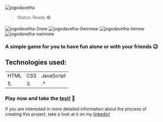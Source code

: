 ![jogodavelha](https://user-images.githubusercontent.com/101658522/162839342-b00ce715-7cbf-487a-be4e-a82aceba437f.png)

> Status: Ready 🟢

![jogodavelha-2new](https://user-images.githubusercontent.com/101658522/162839558-5ba65b80-7f02-4b14-849d-d04ce34a4ccf.png)
![jogodavelha-0winnew](https://user-images.githubusercontent.com/101658522/162839565-8185be5d-4c66-474d-afed-03e05a6f14e7.png)
![jogodavelha-tienew](https://user-images.githubusercontent.com/101658522/162839566-c882ba58-2816-48e8-920c-0e9217b3b224.png)
![jogodavelha-xwinnew](https://user-images.githubusercontent.com/101658522/162839570-fcd8f780-115e-4f63-a945-edbfce40e255.png)


### A simple game for you to have fun alone or with your friends 😉

## Technologies used:

<table>
 
  <tr>
    <td>HTML</td>
    <td>CSS</td>
    <td>JavaScript</td>
  </tr>
  <tr>
    <td>5.</td>
    <td>3.</td>
    <td>.*</td>
  </tr>
  
</table>

### Play now and take the <a href="https://flynof.github.io/Jogo-da-velha/">test!</a> 👵 

<p> If you are interested in more detailed information about the process of creating this project, take a look at it on my <a href="https://www.linkedin.com/in/matheus-ferreira-167baa230/" target="_blank" rel="external">linkedin!</a></p>
